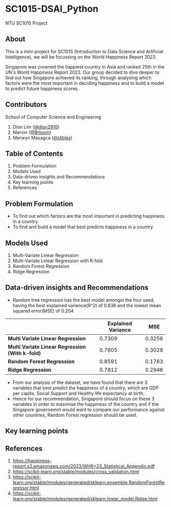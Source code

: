# SC1015-DSAI_Python
NTU SC1015 Project

## About
This is a mini-project for SC1015 (Introduction to Data Science and Artificial Intelligence), we will be focussing on the World Happiness Report 2023.

Singapore was crowned the happiest country in Asia and ranked 25th in the UN's World Happiness Report 2023. Our group decided to dive deeper to find out how Singapore achieved its ranking, through analysing which factors were the most important in deciding happiness and to build a model to predict future happiness scores.

## Contributors

School of Computer Science and Engineering

1. Dion Lim ([@dion2910](https://github.com/dion2910))
2. Marvin ([@Brloom](https://github.com/Brloom))
3. Merwyn Masagca ([@t4bles](https://github.com/t4bles))

## Table of Contents
1. Problem Formulation
2. Models Used
3. Data-driven insights and Recommendations
4. Key learning points
5. References

## Problem Formulation
- To find out which factors are the most important in predicting happiness in a country
- To find and build a model that best predicts happiness in a country

## Models Used
1. Multi-Variate Linear Regression
2. Multi-Variate Linear Regression with K-fold
3. Random Forest Regression
4. Ridge Regression

## Data-driven insights and Recommendations
- Random tree regression has the best model amongst the four used, having the best explained varience(R^2) of 0.838 and the lowest mean squared error(MSE) of 0.204

|         | Explained Variance   | MSE  |
| ------- | ------- | ------- |
| **Multi Variate Linear Regression** | 0.7309 | 0.3256 |
| **Multi Variate Linear Regression (With k-fold)** | 0.7605 | 0.3028 |
| **Random Forest Regression** | 0.8591 | 0.1763 |
| **Ridge Regression** | 0.7812 | 0.2946 |

- From our analysis of the dataset, we have found that there are 3 variables that best predict the happiness of a country, which are GDP per capita, Social Support and Healthy life expectancy at birth.
- Hence for our recommendation, Singapore should focus on these 3 variables in order to maximise the happiness of the country and if the Singapore governemnt would want to compare our performance against other countries, Random Forest regression should be used.

## Key learning points



## References
1. https://happiness-report.s3.amazonaws.com/2023/WHR+23_Statistical_Appendix.pdf
2. https://scikit-learn.org/stable/modules/cross_validation.html
3. https://scikit-learn.org/stable/modules/generated/sklearn.ensemble.RandomForestRegressor.html
4. https://scikit-learn.org/stable/modules/generated/sklearn.linear_model.Ridge.html
